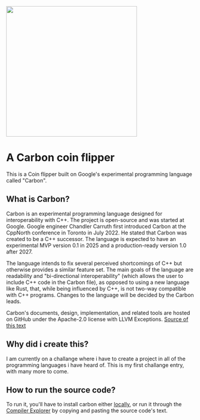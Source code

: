 <img src="https://miro.medium.com/v2/resize:fit:720/format:webp/1*6K__rjrg7Y28cEJT0X6z8g.png" width=350>

# A Carbon coin flipper
This is a Coin flipper built on Google's experimental programming language called "Carbon".

## What is Carbon?
Carbon is an experimental programming language designed for interoperability with C++. The project is open-source and was started at Google. Google engineer Chandler Carruth first introduced Carbon at the CppNorth conference in Toronto in July 2022. He stated that Carbon was created to be a C++ successor. The language is expected to have an experimental MVP version 0.1 in 2025 and a production-ready version 1.0 after 2027.

The language intends to fix several perceived shortcomings of C++ but otherwise provides a similar feature set. The main goals of the language are readability and "bi-directional interoperability" (which allows the user to include C++ code in the Carbon file), as opposed to using a new language like Rust, that, while being influenced by C++, is not two-way compatible with C++ programs. Changes to the language will be decided by the Carbon leads.

Carbon's documents, design, implementation, and related tools are hosted on GitHub under the Apache-2.0 license with LLVM Exceptions.
<a href="https://en.wikipedia.org/wiki/Carbon_(programming_language)">Source of this text</a>

## Why did i create this?
I am currently on a challange where i have to create a project in all of the programming languages i have heard of. This is my first challange entry, with many more to come. 

## How to run the source code?
To run it, you'll have to install carbon either <a href="https://betterprogramming.pub/carbon-programming-language-tutorial-6d67b4cc16ae">locally</a>, or run it through the <a href="https://carbon.compiler-explorer.com/">Compiler Explorer</a> by copying and pasting the source code's text.
